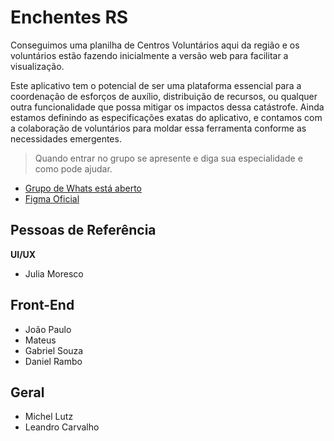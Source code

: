 # Enchentes RS

Conseguimos uma planilha de Centros Voluntários aqui da região e os voluntários estão fazendo inicialmente a versão web para facilitar a visualização.

Este aplicativo tem o potencial de ser uma plataforma essencial para a coordenação de esforços de auxílio, distribuição de recursos, ou qualquer outra funcionalidade que possa mitigar os impactos dessa catástrofe. Ainda estamos definindo as especificações exatas do aplicativo, e contamos com a colaboração de voluntários para moldar essa ferramenta conforme as necessidades emergentes.


> Quando entrar no grupo se apresente e diga sua especialidade e como pode ajudar.

- [Grupo de Whats está aberto](https://chat.whatsapp.com/BaBFBXKxw8KCp96PZKeGwV)
- [Figma Oficial](https://www.figma.com/file/uS76X7hk00tXbR56dfAL71/Voluntários-Devs-Pelo-RS?type=design&node-id=5-5&mode=design&t=KiBoAflvYrovhtPf-0)


## Pessoas de Referência

**UI/UX**

- Julia Moresco

## Front-End

- João Paulo
- Mateus
- Gabriel Souza
- Daniel Rambo

## Geral

- Michel Lutz
- Leandro Carvalho

